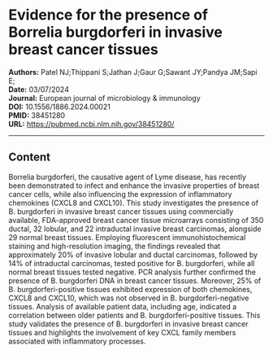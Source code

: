 # Evidence for the presence of Borrelia burgdorferi in invasive breast cancer tissues

**Authors:** Patel NJ;Thippani S;Jathan J;Gaur G;Sawant JY;Pandya JM;Sapi E;  
**Date:** 03/07/2024  
**Journal:** European journal of microbiology & immunology  
**DOI:** 10.1556/1886.2024.00021  
**PMID:** 38451280  
**URL:** https://pubmed.ncbi.nlm.nih.gov/38451280/

---

## Content

Borrelia burgdorferi, the causative agent of Lyme disease, has recently been demonstrated to infect and enhance the invasive properties of breast cancer cells, while also influencing the expression of inflammatory chemokines (CXCL8 and CXCL10). This study investigates the presence of B. burgdorferi in invasive breast cancer tissues using commercially available, FDA-approved breast cancer tissue microarrays consisting of 350 ductal, 32 lobular, and 22 intraductal invasive breast carcinomas, alongside 29 normal breast tissues. Employing fluorescent immunohistochemical staining and high-resolution imaging, the findings revealed that approximately 20% of invasive lobular and ductal carcinomas, followed by 14% of intraductal carcinomas, tested positive for B. burgdorferi, while all normal breast tissues tested negative. PCR analysis further confirmed the presence of B. burgdorferi DNA in breast cancer tissues. Moreover, 25% of B. burgdorferi-positive tissues exhibited expression of both chemokines, CXCL8 and CXCL10, which was not observed in B. burgdorferi-negative tissues. Analysis of available patient data, including age, indicated a correlation between older patients and B. burgdorferi-positive tissues. This study validates the presence of B. burgdorferi in invasive breast cancer tissues and highlights the involvement of key CXCL family members associated with inflammatory processes.
